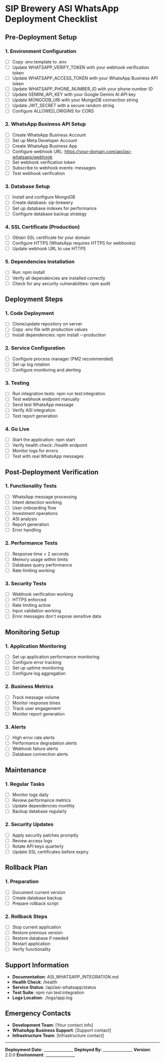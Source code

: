 # SIP Brewery ASI WhatsApp Deployment Checklist

## Pre-Deployment Setup

### 1. Environment Configuration
- [ ] Copy .env.template to .env
- [ ] Update WHATSAPP_VERIFY_TOKEN with your webhook verification token
- [ ] Update WHATSAPP_ACCESS_TOKEN with your WhatsApp Business API token
- [ ] Update WHATSAPP_PHONE_NUMBER_ID with your phone number ID
- [ ] Update GEMINI_API_KEY with your Google Gemini AI API key
- [ ] Update MONGODB_URI with your MongoDB connection string
- [ ] Update JWT_SECRET with a secure random string
- [ ] Configure ALLOWED_ORIGINS for CORS

### 2. WhatsApp Business API Setup
- [ ] Create WhatsApp Business Account
- [ ] Set up Meta Developer Account
- [ ] Create WhatsApp Business App
- [ ] Configure webhook URL: https://your-domain.com/api/asi-whatsapp/webhook
- [ ] Set webhook verification token
- [ ] Subscribe to webhook events: messages
- [ ] Test webhook verification

### 3. Database Setup
- [ ] Install and configure MongoDB
- [ ] Create database: sip-brewery
- [ ] Set up database indexes for performance
- [ ] Configure database backup strategy

### 4. SSL Certificate (Production)
- [ ] Obtain SSL certificate for your domain
- [ ] Configure HTTPS (WhatsApp requires HTTPS for webhooks)
- [ ] Update webhook URL to use HTTPS

### 5. Dependencies Installation
- [ ] Run: npm install
- [ ] Verify all dependencies are installed correctly
- [ ] Check for any security vulnerabilities: npm audit

## Deployment Steps

### 1. Code Deployment
- [ ] Clone/update repository on server
- [ ] Copy .env file with production values
- [ ] Install dependencies: npm install --production

### 2. Service Configuration
- [ ] Configure process manager (PM2 recommended)
- [ ] Set up log rotation
- [ ] Configure monitoring and alerting

### 3. Testing
- [ ] Run integration tests: npm run test:integration
- [ ] Test webhook endpoint manually
- [ ] Send test WhatsApp message
- [ ] Verify ASI integration
- [ ] Test report generation

### 4. Go Live
- [ ] Start the application: npm start
- [ ] Verify health check: /health endpoint
- [ ] Monitor logs for errors
- [ ] Test with real WhatsApp messages

## Post-Deployment Verification

### 1. Functionality Tests
- [ ] WhatsApp message processing
- [ ] Intent detection working
- [ ] User onboarding flow
- [ ] Investment operations
- [ ] ASI analysis
- [ ] Report generation
- [ ] Error handling

### 2. Performance Tests
- [ ] Response time < 2 seconds
- [ ] Memory usage within limits
- [ ] Database query performance
- [ ] Rate limiting working

### 3. Security Tests
- [ ] Webhook verification working
- [ ] HTTPS enforced
- [ ] Rate limiting active
- [ ] Input validation working
- [ ] Error messages don't expose sensitive data

## Monitoring Setup

### 1. Application Monitoring
- [ ] Set up application performance monitoring
- [ ] Configure error tracking
- [ ] Set up uptime monitoring
- [ ] Configure log aggregation

### 2. Business Metrics
- [ ] Track message volume
- [ ] Monitor response times
- [ ] Track user engagement
- [ ] Monitor report generation

### 3. Alerts
- [ ] High error rate alerts
- [ ] Performance degradation alerts
- [ ] Webhook failure alerts
- [ ] Database connection alerts

## Maintenance

### 1. Regular Tasks
- [ ] Monitor logs daily
- [ ] Review performance metrics
- [ ] Update dependencies monthly
- [ ] Backup database regularly

### 2. Security Updates
- [ ] Apply security patches promptly
- [ ] Review access logs
- [ ] Rotate API keys quarterly
- [ ] Update SSL certificates before expiry

## Rollback Plan

### 1. Preparation
- [ ] Document current version
- [ ] Create database backup
- [ ] Prepare rollback script

### 2. Rollback Steps
- [ ] Stop current application
- [ ] Restore previous version
- [ ] Restore database if needed
- [ ] Restart application
- [ ] Verify functionality

## Support Information

- **Documentation**: ASI_WHATSAPP_INTEGRATION.md
- **Health Check**: /health
- **Service Status**: /api/asi-whatsapp/status
- **Test Suite**: npm run test:integration
- **Logs Location**: ./logs/app.log

## Emergency Contacts

- **Development Team**: [Your contact info]
- **WhatsApp Business Support**: [Support contact]
- **Infrastructure Team**: [Infrastructure contact]

---

**Deployment Date**: _______________
**Deployed By**: _______________
**Version**: 2.0.0
**Environment**: _______________